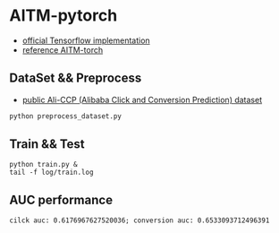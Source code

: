 # AITM-pytorch

- [official Tensorflow implementation](https://github.com/xidongbo/AITM)
- [reference AITM-torch](https://github.com/adtalos/AITM-torch)

## DataSet && Preprocess

- [public Ali-CCP (Alibaba Click and Conversion Prediction) dataset](https://tianchi.aliyun.com/datalab/dataSet.html?dataId=408)
```python
python preprocess_dataset.py
```

## Train && Test
```
python train.py &
tail -f log/train.log
```

## AUC performance
```
cilck auc: 0.6176967627520036; conversion auc: 0.6533093712496391
```
